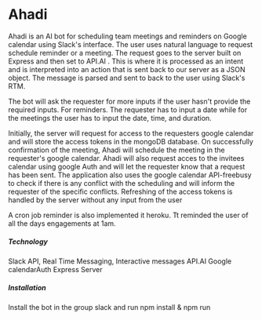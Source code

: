 # Ahadi
Ahadi is an AI bot for scheduling team meetings and reminders on Google calendar using Slack's interface. The user uses natural language to request schedule reminder or a meeting. The request goes to the server built on Express and then set to API.AI . This is where it is processed as an intent and is interpreted into an action that is sent back to our server as a JSON object. The message is parsed and sent to back to the user using Slack's RTM.

The bot will ask the requester for more inputs if the user hasn't provide the required inputs. For reminders. The requester has to input a date while for the meetings the user has to input the date, time, and duration. 

Initially,  the server will request for access to the requesters google calendar and will store the access tokens in the mongoDB database. On successfully confirmation of the meeting, Ahadi will schedule the meeting in the requester's google calendar. Ahadi will also request acces to the invitees calendar using google Auth and will let the requester know that a request has been sent. The application also uses the google calendar API-freebusy to check if there is any conflict with the scheduling and will inform the requester of the specific conflicts. Refreshing of the access tokens is handled by the server without any input from the user

A cron job reminder is also implemented it heroku. Tt reminded the user of all the days engagements at 1am.

##### Technology
Slack API, Real Time Messaging, Interactive messages
API.AI
Google calendarAuth
Express Server
##### Installation
Install the bot in the group slack and run npm install & npm run

